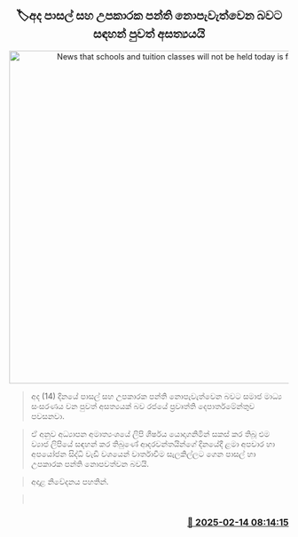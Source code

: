 <p align='center'><b><h2 align='center' title='News that schools and tuition classes will not be held today is false'>🏷අද පාසල් සහ උපකාරක පන්ති නොපැවැත්වෙන බවට සඳහන් පුවත් අසත්‍යයයි</h2></b></p>
<p align='center'><img src='https://helakuru.sgp1.cdn.digitaloceanspaces.com/esana/images/lib/tuition-class[1].jpg' width='600' alt='News that schools and tuition classes will not be held today is false'></p>

> අද (14) දිනයේ පාසල් සහ උපකාරක පන්ති නොපැවැත්වෙන බවට සමාජ මාධ්‍ය සංසරණය වන පුවත් අසත්‍යයක් බව රජයේ ප්‍රවෘත්ති දෙපාර්තමේන්තුව පවසනවා.

> ඒ අනුව අධ්‍යාපන අමාත්‍යංශයේ ලිපි ශීර්ෂය යොදාගනිමින් සකස් කර තිබූ එම ව්‍යාජ ලිපියේ සඳහන් කර තිබුණේ ආදරවන්තයින්ගේ දිනයේදී ළමා අපචාර හා අපයෝජන සිද්ධි වැඩි වශයෙන් වාර්තාවීම සැලකිල්ලට ගෙන පාසල් හා උපකාරක පන්ති නොපවත්වන බවයි.

> අදාළ නිවේදනය පහතින්.

>  



<h3 align='right'><a href='https://www.helakuru.lk/esana/p/107457/'>📅 2025-02-14 08:14:15</a></h3>
